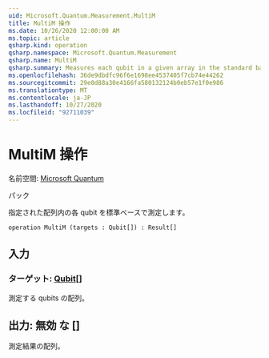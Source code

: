 ```yaml
---
uid: Microsoft.Quantum.Measurement.MultiM
title: MultiM 操作
ms.date: 10/26/2020 12:00:00 AM
ms.topic: article
qsharp.kind: operation
qsharp.namespace: Microsoft.Quantum.Measurement
qsharp.name: MultiM
qsharp.summary: Measures each qubit in a given array in the standard basis.
ms.openlocfilehash: 36de9dbdfc96f6e1698ee4537405f7cb74e44262
ms.sourcegitcommit: 29e0d88a30e4166fa580132124b0eb57e1f0e986
ms.translationtype: MT
ms.contentlocale: ja-JP
ms.lasthandoff: 10/27/2020
ms.locfileid: "92711039"
---
```

# <a name="multim-operation"></a>MultiM 操作

名前空間: [Microsoft Quantum](xref:Microsoft.Quantum.Measurement)

パック [](https://nuget.org/packages/)


指定された配列内の各 qubit を標準ベースで測定します。

```qsharp
operation MultiM (targets : Qubit[]) : Result[]
```


## <a name="input"></a>入力

### <a name="targets--qubit"></a>ターゲット: [Qubit](xref:microsoft.quantum.lang-ref.qubit)[]

測定する qubits の配列。



## <a name="output--__invalidresult__"></a>出力: __無効 <Result> な__ []

測定結果の配列。